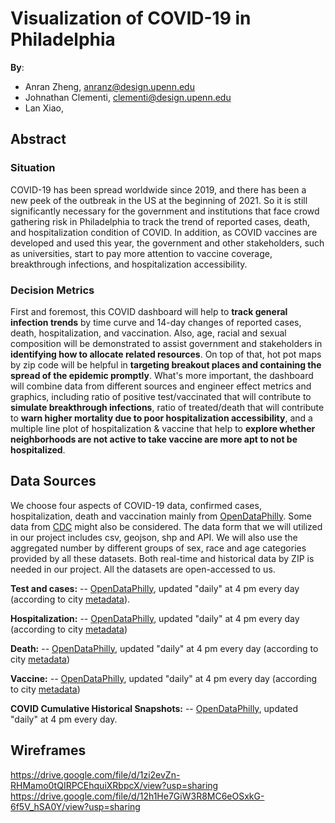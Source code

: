 # Visualization of COVID-19 in Philadelphia

**By**:
* Anran Zheng, anranz@design.upenn.edu
* Johnathan Clementi, clementi@design.upenn.edu
* Lan Xiao, 

## Abstract
### Situation

COVID-19 has been spread worldwide since 2019, and there has been a new peek of the outbreak in the US at the beginning of 2021. So it is still significantly necessary for the government and institutions that face crowd gathering risk in Philadelphia to track the trend of reported cases, death, and hospitalization condition of COVID. In addition, as COVID vaccines are developed and used this year, the government and other stakeholders, such as universities, start to pay more attention to vaccine coverage, breakthrough infections, and hospitalization accessibility.

### Decision Metrics

First and foremost, this COVID dashboard will help to **track general infection trends** by time curve and 14-day changes of reported cases, death, hospitalization, and vaccination. Also, age, racial and sexual composition will be demonstrated to assist government and stakeholders in **identifying how to allocate related resources**. On top of that, hot pot maps by zip code will be helpful in **targeting breakout places and containing the spread of the epidemic promptly**. What's more important, the dashboard will combine data from different sources and engineer effect metrics and graphics, including ratio of positive test/vaccinated that will contribute to **simulate breakthrough infections**, ratio of treated/death that will contribute to **warn higher mortality due to poor hospitalization accessibility**, and a multiple line plot of hospitalization & vaccine that help to **explore whether neighborhoods are not active to take vaccine are more apt to not be hospitalized**.

## Data Sources
We choose four aspects of COVID-19 data, confirmed cases, hospitalization, death and vaccination mainly from [OpenDataPhilly](https://www.opendataphilly.org/dataset/covid-cases). Some data from [CDC](https://data.cdc.gov/browse) might also be considered. The data form that we will utilized in our project includes csv, geojson, shp and API.  We will also use the aggregated number by different groups of sex, race and age categories provided by all these datasets. Both real-time and historical data by ZIP is needed in our project. All the datasets are open-accessed to us. 

**Test and cases:** -- [OpenDataPhilly](https://www.opendataphilly.org/dataset/covid-cases), updated "daily" at 4 pm every day (according to city [metadata](https://metadata.phila.gov/#home/datasetdetails/5ea725f6890f920015c17af8/representationdetails/5ea73b68890f920015c190d3/)). 

**Hospitalization:** -- [OpenDataPhilly](https://www.opendataphilly.org/dataset/covid-hospitalizations), updated "daily" at 4 pm every day (according to city [metadata](https://metadata.phila.gov/#home/datasetdetails/5efb5dc2bec0b10015172d9b/representationdetails/5efb6f4a2f3c4c00199b0c84/))

**Death:** -- [OpenDataPhilly](https://www.opendataphilly.org/dataset/covid-deaths), updated "daily" at 4 pm every day (according to city [metadata](https://metadata.phila.gov/#home/datasetdetails/5efb5dc2bec0b10015172d9b/representationdetails/5efb6f4a2f3c4c00199b0c84/))

**Vaccine:** -- [OpenDataPhilly](https://www.opendataphilly.org/dataset/covid-vaccinations), updated "daily" at 4 pm every day (according to city [metadata](https://metadata.phila.gov/#home/datasetdetails/601abeb9f910a2001ce794e2/representationdetails/60b93022a59bf60021d2a63a/))

**COVID Cumulative Historical Snapshots:** -- [OpenDataPhilly](https://www.opendataphilly.org/dataset/covid-cumulative-historical-data), updated "daily" at 4 pm every day.



## Wireframes

https://drive.google.com/file/d/1zi2evZn-RHMamo0tQIRPCEhquiXRbpcX/view?usp=sharing
https://drive.google.com/file/d/12h1He7GiW3R8MC6eOSxkG-6f5V_hSA0Y/view?usp=sharing
